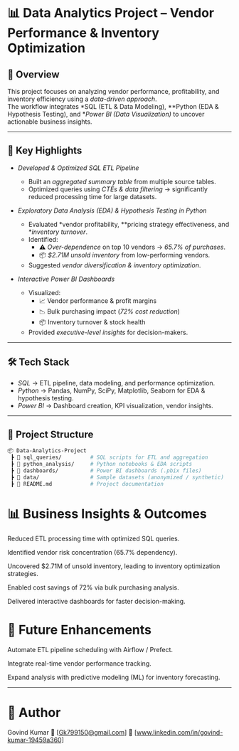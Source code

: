 # 📊 Data Analytics Project – Vendor Performance & Inventory Optimization  

## 📌 Overview  
This project focuses on analyzing vendor performance, profitability, and inventory efficiency using a *data-driven approach*.  
The workflow integrates *SQL (ETL & Data Modeling), **Python (EDA & Hypothesis Testing), and **Power BI (Data Visualization)* to uncover actionable business insights.  

---

## 🚀 Key Highlights  
- *Developed & Optimized SQL ETL Pipeline*  
  - Built an *aggregated summary table* from multiple source tables.  
  - Optimized queries using *CTEs & data filtering* → significantly reduced processing time for large datasets.  

- *Exploratory Data Analysis (EDA) & Hypothesis Testing in Python*  
  - Evaluated *vendor profitability, **pricing strategy effectiveness, and **inventory turnover*.  
  - Identified:  
    - ⚠ *Over-dependence* on top 10 vendors → *65.7% of purchases*.  
    - 📦 *$2.71M unsold inventory* from low-performing vendors.  
  - Suggested *vendor diversification & inventory optimization*.  

- *Interactive Power BI Dashboards*  
  - Visualized:  
    - 📈 Vendor performance & profit margins  
    - 📉 Bulk purchasing impact (*72% cost reduction*)  
    - 📦 Inventory turnover & stock health  
  - Provided *executive-level insights* for decision-makers.  

---

## 🛠 Tech Stack  
- *SQL* → ETL pipeline, data modeling, and performance optimization.  
- *Python* → Pandas, NumPy, SciPy, Matplotlib, Seaborn for EDA & hypothesis testing.  
- *Power BI* → Dashboard creation, KPI visualization, vendor insights.  

---

## 📂 Project Structure  
```bash
📦 Data-Analytics-Project
 ┣ 📂 sql_queries/         # SQL scripts for ETL and aggregation
 ┣ 📂 python_analysis/     # Python notebooks & EDA scripts
 ┣ 📂 dashboards/          # Power BI dashboards (.pbix files)
 ┣ 📂 data/                # Sample datasets (anonymized / synthetic)
 ┣ 📜 README.md            # Project documentation
```
# 📊 Business Insights & Outcomes

Reduced ETL processing time with optimized SQL queries.

Identified vendor risk concentration (65.7% dependency).

Uncovered $2.71M of unsold inventory, leading to inventory optimization strategies.

Enabled cost savings of 72% via bulk purchasing analysis.

Delivered interactive dashboards for faster decision-making.









# 📌 Future Enhancements

Automate ETL pipeline scheduling with Airflow / Prefect.

Integrate real-time vendor performance tracking.

Expand analysis with predictive modeling (ML) for inventory forecasting.



---

# 👤 Author

Govind Kumar
📧 [Gk799150@gmail.com]
🔗 [www.linkedin.com/in/govind-kumar-19459a360]
